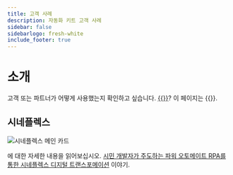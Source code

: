 ```yaml
---
title: 고객 사례
description: 자동화 키트 고객 사례
sidebar: false
sidebarlogo: fresh-white
include_footer: true
---
```

# 소개

고객 또는 파트너가 어떻게 사용했는지 확인하고 싶습니다. [{{<product-name>}}](https://aka.ms/ak4pp)? 이 페이지는 {{<product-name>}}.

## 시네플렉스

![시네플렉스 메인 카드](https://msflowblogscdn.azureedge.net/wp-content/uploads/2022/09/Cieneplex-Main-Card.jpg)

에 대한 자세한 내용을 읽어보십시오. [시민 개발자가 주도하는 파워 오토메이트 RPA를 통한 시네플렉스 디지털 트랜스포메이션](https://powerautomate.microsoft.com/blog/cineplex-digital-transformation-with-power-automate-rpa-led-by-citizen-developers/) 이야기.
